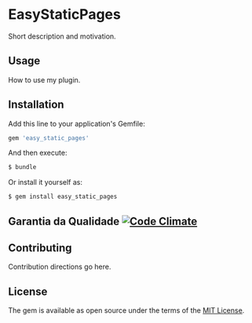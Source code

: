 # EasyStaticPages
Short description and motivation.

## Usage
How to use my plugin.

## Installation
Add this line to your application's Gemfile:

```ruby
gem 'easy_static_pages'
```

And then execute:
```bash
$ bundle
```

Or install it yourself as:
```bash
$ gem install easy_static_pages
```
## Garantia da Qualidade [![Code Climate](https://codeclimate.com/github/gorails/easy_static_pages/badges/gpa.svg)](https://codeclimate.com/github/gorails/easy_static_pages)

## Contributing
Contribution directions go here.

## License
The gem is available as open source under the terms of the [MIT License](http://opensource.org/licenses/MIT).
